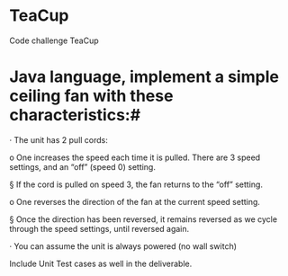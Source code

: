 # TeaCup
Code challenge TeaCup

# Java language, implement a simple ceiling fan with these characteristics:#


·  The unit has 2 pull cords:

o    One increases the speed each time it is pulled.  There are 3 speed settings, and an “off” (speed 0) setting. 

§  If the cord is pulled on speed 3, the fan returns to the “off” setting.

o    One reverses the direction of the fan at the current speed setting.

§  Once the direction has been reversed, it remains reversed as we cycle through the speed settings, until reversed again.

·   You can assume the unit is always powered (no wall switch)

Include  Unit Test cases as well in the deliverable.
